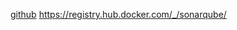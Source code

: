 [github](https://github.com/SonarSource/docker-sonarqube/blob/master/example-compose-files/sq-with-postgres/docker-compose.yml)
https://registry.hub.docker.com/_/sonarqube/